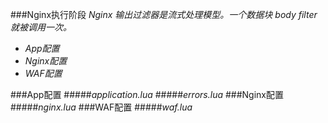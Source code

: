 ###Nginx执行阶段
*Nginx 输出过滤器是流式处理模型。一个数据块 body filter 就被调用一次。*
- *App配置*
- *Nginx配置*
- *WAF配置*

###App配置
#####*application.lua*
#####*errors.lua*
###Nginx配置
#####*nginx.lua*
###WAF配置
#####*waf.lua*